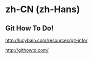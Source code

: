 # zh-CN (zh-Hans)

## Git How To Do! 
http://lucybain.com/resources/git-info/ 

http://githowto.com/  


